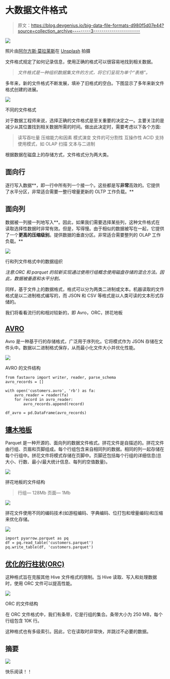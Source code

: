 # 大数据文件格式

> 原文：<https://blog.devgenius.io/big-data-file-formats-d980f5d07e44?source=collection_archive---------3----------------------->

![](img/a96685b0cf9542013ca6471ad6db590b.png)

照片由[阿尔方斯·莫拉莱斯](https://unsplash.com/@alfonsmc10?utm_source=unsplash&utm_medium=referral&utm_content=creditCopyText)在 [Unsplash](https://unsplash.com/s/photos/library?utm_source=unsplash&utm_medium=referral&utm_content=creditCopyText) 拍摄

文件格式规定了如何记录信息，使用正确的格式可以很容易地找到相关数据。

> *文件格式是一种组织数据集文件的方式，将它们呈现为单个“表格”。*

多年来，新的文件格式不断发展，填补了旧格式的空白。下图显示了多年来新文件格式创建的进展。

![](img/d2f0c9bf14ddccb64df2c1fdf3773571.png)

不同的文件格式

对于数据工程师来说，选择正确的文件格式是至关重要的决定之一。主要关注的是减少从其位置找到相关数据所需的时间。做出此决定时，需要考虑以下各个方面:

> 读写吞吐量
> 压缩能力和因素
> 模式演变
> 文件的可分割性
> 互操作性
> ACID 支持
> 使用模式，如 OLAP 扫描
> 文本与二进制

根据数据在磁盘上的存储方式，文件格式分为两大类。

## 面向行

逐行写入数据**，即一行中所有列一个接一个。这些都是写**非常**高效的。它提供了水平分区，非常适合需要一整行增量更新的 OLTP 工作负载。**

## 面向列

数据被一列接一列地写入**。因此，如果我们需要选择某些列，这种文件格式在读取选择性数据时非常有效。但是，写得慢。由于相似的数据被写在一起，它提供了一个**更高的压缩级别**。提供数据的垂直分区。非常适合需要整列的 OLAP 工作负载。**

![](img/1817d1ba05c91fd6b175ea91b43753bb.png)

行和列文件格式中的数据组织

*注意:ORC 和 parquet 的较新实现通过使用行组概念使用磁盘存储的混合方法。因此，数据被垂直和水平分割。*

同样，基于文件上的数据格式，格式可以分为两类二进制或文本。机器读取的文件格式是以二进制格式编写的，而 JSON 和 CSV 等格式是以人类可读的文本形式存储的。

我们将看看流行的和相对较新的，即 Avro，ORC，拼花地板

## [AVRO](https://avro.apache.org/docs/1.2.0/#intro)

Avro 是一种基于行的存储格式，广泛用于序列化。它将模式作为 JSON 存储在文件头中。数据以二进制格式保存，从而最小化文件大小并优化性能。

![](img/a50172c4fd0873ccd268ff9119601a6f.png)

AVRO 的文件结构

```
from fastavro import writer, reader, parse_schema
avro_records = []

with open('customers.avro', 'rb') as fa:
    avro_reader = reader(fa)
    for record in avro_reader:
        avro_records.append(record)

df_avro = pd.DataFrame(avro_records)
```

## [镶木地板](https://parquet.apache.org/docs/file-format/)

Parquet 是一种开源的、面向列的数据文件格式。拼花文件是自描述的。拼花文件由行组、页眉和页脚组成。每个行组包含来自相同列的数据。相同的列一起存储在每个行组中。拼花文件将模式存储在页脚中。页脚还包括每个行组的详细信息(总大小、行数、最小/最大统计信息、每列的空值数量)。

![](img/33014188371c55c0268c960603889b32.png)

拼花地板的文件结构

> 行组— 128Mb
> 页面— 1Mb

![](img/72526ff32b182b5e037c2730a1256f88.png)

拼花文件使用不同的编码技术(如游程编码、字典编码、位打包和增量编码)和压缩来优化存储。

![](img/44f4d6ad46f99ba3f47ff9cb7768f3c8.png)

```
import pyarrow.parquet as pq
df = pq.read_table('customers.parquet')
pq.write_table(df, 'customers.parquet')
```

## [优化的行柱状(ORC)](https://cwiki.apache.org/confluence/display/Hive/LanguageManual+ORC)

这种格式旨在克服其他 Hive 文件格式的限制。当 Hive 读取、写入和处理数据时，使用 ORC 文件可以提高性能。

![](img/f213cfda139f2431d1a4cad24a93bbfe.png)

ORC 的文件结构

在 ORC 文件格式中，我们有条带，它是行组的集合。条带大小为 250 MB，每个行组包含 10K 行。

这种格式也有多级索引。因此，它在读取时非常快，并跳过不必要的数据。

## 摘要

![](img/ea7bf05433e0aa8f97397f1c5ec9ca34.png)

快乐阅读！！